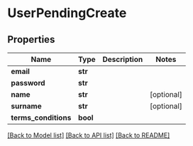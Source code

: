 # UserPendingCreate

## Properties
Name | Type | Description | Notes
------------ | ------------- | ------------- | -------------
**email** | **str** |  | 
**password** | **str** |  | 
**name** | **str** |  | [optional] 
**surname** | **str** |  | [optional] 
**terms_conditions** | **bool** |  | 

[[Back to Model list]](../README.md#documentation-for-models) [[Back to API list]](../README.md#documentation-for-api-endpoints) [[Back to README]](../README.md)


